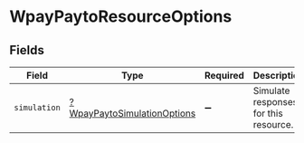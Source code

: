 # WpayPaytoResourceOptions


## Fields

| Field                                                          | Type                                                           | Required                                                       | Description                                                    |
| -------------------------------------------------------------- | -------------------------------------------------------------- | -------------------------------------------------------------- | -------------------------------------------------------------- |
| `simulation`                                                   | [?WpayPaytoSimulationOptions](./WpayPaytoSimulationOptions.md) | :heavy_minus_sign:                                             | Simulate responses for this resource.                          |